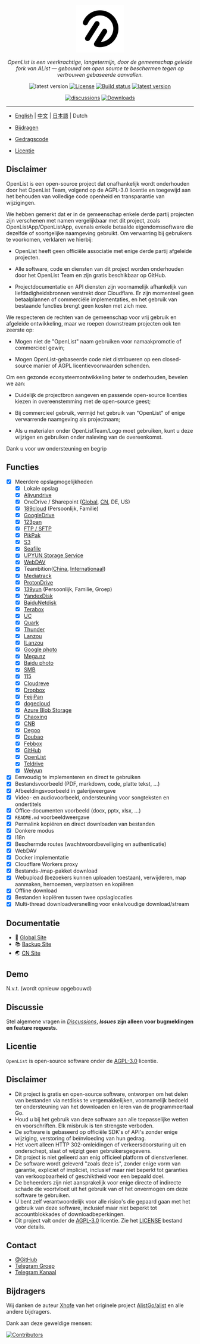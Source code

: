 <div align="center">
  <img style="width: 128px; height: 128px;" src="https://raw.githubusercontent.com/OpenListTeam/Logo/main/logo.svg" alt="logo" />

  <p><em>OpenList is een veerkrachtige, langetermijn, door de gemeenschap geleide fork van AList — gebouwd om open source te beschermen tegen op vertrouwen gebaseerde aanvallen.</em></p>

  <img src="https://goreportcard.com/badge/github.com/OpenListTeam/OpenList/v3" alt="latest version" />
  <a href="https://github.com/OpenListTeam/OpenList/blob/main/LICENSE"><img src="https://img.shields.io/github/license/OpenListTeam/OpenList" alt="License" /></a>
  <a href="https://github.com/OpenListTeam/OpenList/actions?query=workflow%3ABuild"><img src="https://img.shields.io/github/actions/workflow/status/OpenListTeam/OpenList/build.yml?branch=main" alt="Build status" /></a>
  <a href="https://github.com/OpenListTeam/OpenList/releases"><img src="https://img.shields.io/github/release/OpenListTeam/OpenList" alt="latest version" /></a>

  <a href="https://github.com/OpenListTeam/OpenList/discussions"><img src="https://img.shields.io/github/discussions/OpenListTeam/OpenList?color=%23ED8936" alt="discussions" /></a>
  <a href="https://github.com/OpenListTeam/OpenList/releases"><img src="https://img.shields.io/github/downloads/OpenListTeam/OpenList/total?color=%239F7AEA&logo=github" alt="Downloads" /></a>
</div>

---

- [English](./README.md) | [中文](./README_cn.md) | [日本語](./README_ja.md) | Dutch

- [Bijdragen](./CONTRIBUTING.md)
- [Gedragscode](./CODE_OF_CONDUCT.md)
- [Licentie](./LICENSE)

## Disclaimer

OpenList is een open-source project dat onafhankelijk wordt onderhouden door het OpenList Team, volgend op de AGPL-3.0 licentie en toegewijd aan het behouden van volledige code openheid en transparantie van wijzigingen.

We hebben gemerkt dat er in de gemeenschap enkele derde partij projecten zijn verschenen met namen vergelijkbaar met dit project, zoals OpenListApp/OpenListApp, evenals enkele betaalde eigendomssoftware die dezelfde of soortgelijke naamgeving gebruikt. Om verwarring bij gebruikers te voorkomen, verklaren we hierbij:

- OpenList heeft geen officiële associatie met enige derde partij afgeleide projecten.

- Alle software, code en diensten van dit project worden onderhouden door het OpenList Team en zijn gratis beschikbaar op GitHub.

- Projectdocumentatie en API diensten zijn voornamelijk afhankelijk van liefdadigheidsbronnen verstrekt door Cloudflare. Er zijn momenteel geen betaalplannen of commerciële implementaties, en het gebruik van bestaande functies brengt geen kosten met zich mee.

We respecteren de rechten van de gemeenschap voor vrij gebruik en afgeleide ontwikkeling, maar we roepen downstream projecten ook ten zeerste op:

- Mogen niet de "OpenList" naam gebruiken voor namaakpromotie of commercieel gewin;

- Mogen OpenList-gebaseerde code niet distribueren op een closed-source manier of AGPL licentievoorwaarden schenden.

Om een gezonde ecosysteemontwikkeling beter te onderhouden, bevelen we aan:

- Duidelijk de projectbron aangeven en passende open-source licenties kiezen in overeenstemming met de open-source geest;

- Bij commercieel gebruik, vermijd het gebruik van "OpenList" of enige verwarrende naamgeving als projectnaam;

- Als u materialen onder OpenListTeam/Logo moet gebruiken, kunt u deze wijzigen en gebruiken onder naleving van de overeenkomst.

Dank u voor uw ondersteuning en begrip

## Functies

- [x] Meerdere opslagmogelijkheden
  - [x] Lokale opslag
  - [x] [Aliyundrive](https://www.alipan.com)
  - [x] OneDrive / Sharepoint ([Global](https://www.microsoft.com/en-us/microsoft-365/onedrive/online-cloud-storage), [CN](https://portal.partner.microsoftonline.cn), DE, US)
  - [x] [189cloud](https://cloud.189.cn) (Persoonlijk, Familie)
  - [x] [GoogleDrive](https://drive.google.com)
  - [x] [123pan](https://www.123pan.com)
  - [x] [FTP / SFTP](https://en.wikipedia.org/wiki/File_Transfer_Protocol)
  - [x] [PikPak](https://www.mypikpak.com)
  - [x] [S3](https://aws.amazon.com/s3)
  - [x] [Seafile](https://seafile.com)
  - [x] [UPYUN Storage Service](https://www.upyun.com/products/file-storage)
  - [x] [WebDAV](https://en.wikipedia.org/wiki/WebDAV)
  - [x] Teambition([China](https://www.teambition.com), [Internationaal](https://us.teambition.com))
  - [x] [Mediatrack](https://www.mediatrack.cn)
  - [x] [ProtonDrive](https://proton.me/drive)
  - [x] [139yun](https://yun.139.com) (Persoonlijk, Familie, Groep)
  - [x] [YandexDisk](https://disk.yandex.com)
  - [x] [BaiduNetdisk](http://pan.baidu.com)
  - [x] [Terabox](https://www.terabox.com/main)
  - [x] [UC](https://drive.uc.cn)
  - [x] [Quark](https://pan.quark.cn)
  - [x] [Thunder](https://pan.xunlei.com)
  - [x] [Lanzou](https://www.lanzou.com)
  - [x] [ILanzou](https://www.ilanzou.com)
  - [x] [Google photo](https://photos.google.com)
  - [x] [Mega.nz](https://mega.nz)
  - [x] [Baidu photo](https://photo.baidu.com)
  - [x] [SMB](https://en.wikipedia.org/wiki/Server_Message_Block)
  - [x] [115](https://115.com)
  - [x] [Cloudreve](https://cloudreve.org)
  - [x] [Dropbox](https://www.dropbox.com)
  - [x] [FeijiPan](https://www.feijipan.com)
  - [x] [dogecloud](https://www.dogecloud.com/product/oss)
  - [x] [Azure Blob Storage](https://azure.microsoft.com/products/storage/blobs)
  - [x] [Chaoxing](https://www.chaoxing.com)
  - [x] [CNB](https://cnb.cool/)
  - [x] [Degoo](https://degoo.com)
  - [x] [Doubao](https://www.doubao.com)
  - [x] [Febbox](https://www.febbox.com)
  - [x] [GitHub](https://github.com)
  - [x] [OpenList](https://github.com/OpenListTeam/OpenList)
  - [x] [Teldrive](https://github.com/tgdrive/teldrive)
  - [x] [Weiyun](https://www.weiyun.com)
- [x] Eenvoudig te implementeren en direct te gebruiken
- [x] Bestandsvoorbeeld (PDF, markdown, code, platte tekst, ...)
- [x] Afbeeldingsvoorbeeld in galerijweergave
- [x] Video- en audiovoorbeeld, ondersteuning voor songteksten en ondertitels
- [x] Office-documenten voorbeeld (docx, pptx, xlsx, ...)
- [x] `README.md` voorbeeldweergave
- [x] Permalink kopiëren en direct downloaden van bestanden
- [x] Donkere modus
- [x] I18n
- [x] Beschermde routes (wachtwoordbeveiliging en authenticatie)
- [x] WebDAV
- [x] Docker implementatie
- [x] Cloudflare Workers proxy
- [x] Bestands-/map-pakket download
- [x] Webupload (bezoekers kunnen uploaden toestaan), verwijderen, map aanmaken, hernoemen, verplaatsen en kopiëren
- [x] Offline download
- [x] Bestanden kopiëren tussen twee opslaglocaties
- [x] Multi-thread downloadversnelling voor enkelvoudige download/stream

## Documentatie

- 📘 [Global Site](https://doc.oplist.org)
- 📚 [Backup Site](https://doc.openlist.team)
- 🌏 [CN Site](https://doc.oplist.org.cn)

## Demo

N.v.t. (wordt opnieuw opgebouwd)

## Discussie

Stel algemene vragen in [*Discussions*](https://github.com/OpenListTeam/OpenList/discussions), ***Issues* zijn alleen voor bugmeldingen en feature requests.**

## Licentie

`OpenList` is open-source software onder de [AGPL-3.0](https://www.gnu.org/licenses/agpl-3.0.txt) licentie.

## Disclaimer

- Dit project is gratis en open-source software, ontworpen om het delen van bestanden via netdisks te vergemakkelijken, voornamelijk bedoeld ter ondersteuning van het downloaden en leren van de programmeertaal Go.
- Houd u bij het gebruik van deze software aan alle toepasselijke wetten en voorschriften. Elk misbruik is ten strengste verboden.
- De software is gebaseerd op officiële SDK's of API's zonder enige wijziging, verstoring of beïnvloeding van hun gedrag.
- Het voert alleen HTTP 302-omleidingen of verkeersdoorsturing uit en onderschept, slaat of wijzigt geen gebruikersgegevens.
- Dit project is niet gelieerd aan enig officieel platform of dienstverlener.
- De software wordt geleverd "zoals deze is", zonder enige vorm van garantie, expliciet of impliciet, inclusief maar niet beperkt tot garanties van verkoopbaarheid of geschiktheid voor een bepaald doel.
- De beheerders zijn niet aansprakelijk voor enige directe of indirecte schade die voortvloeit uit het gebruik van of het onvermogen om deze software te gebruiken.
- U bent zelf verantwoordelijk voor alle risico's die gepaard gaan met het gebruik van deze software, inclusief maar niet beperkt tot accountblokkades of downloadbeperkingen.
- Dit project valt onder de [AGPL-3.0](https://www.gnu.org/licenses/agpl-3.0.txt) licentie. Zie het [LICENSE](./LICENSE) bestand voor details.

## Contact

- [@GitHub](https://github.com/OpenListTeam)
- [Telegram Groep](https://t.me/OpenListTeam)
- [Telegram Kanaal](https://t.me/OpenListOfficial)

## Bijdragers

Wij danken de auteur [Xhofe](https://github.com/Xhofe) van het originele project [AlistGo/alist](https://github.com/AlistGo/alist) en alle andere bijdragers.

Dank aan deze geweldige mensen:

[![Contributors](https://contrib.rocks/image?repo=OpenListTeam/OpenList)](https://github.com/OpenListTeam/OpenList/graphs/contributors)
